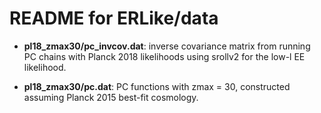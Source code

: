 # README for ERLike/data

- __pl18_zmax30/pc_invcov.dat__: inverse covariance matrix from running PC chains with Planck 2018 likelihoods using srollv2 for the low-l EE likelihood. 

- __pl18_zmax30/pc.dat__: PC functions with zmax = 30, constructed assuming Planck 2015 best-fit cosmology.